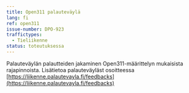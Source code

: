 ```yaml
---
title: Open311 palauteväylä
lang: fi
ref: open311
issue-number: DPO-923
traffictypes:
  - Tieliikenne
status: toteutuksessa
---
```


Palauteväylän palautteiden jakaminen Open311-määrittelyn mukaisista rajapinnoista.  Lisätietoa palauteväyläst osoitteessa [https://liikenne.palautevayla.fi/feedbacks](https://liikenne.palautevayla.fi/feedbacks)
